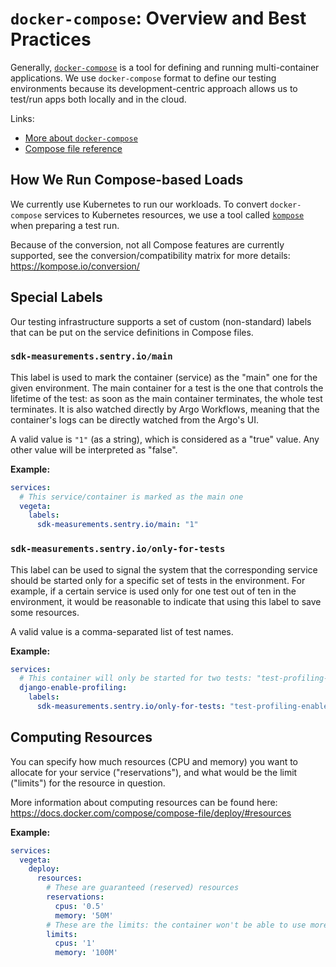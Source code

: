 # `docker-compose`: Overview and Best Practices

Generally, [`docker-compose`](https://docs.docker.com/compose/) is a tool for defining and running multi-container applications. We use `docker-compose` format to define our testing environments because its development-centric approach allows us to test/run apps both locally and in the cloud.

Links:
* [More about `docker-compose`](https://docs.docker.com/compose/)
* [Compose file reference](https://docs.docker.com/compose/compose-file/)

## How We Run Compose-based Loads

We currently use Kubernetes to run our workloads. To convert `docker-compose` services to Kubernetes resources, we use a tool called [`kompose`](https://kompose.io/) when preparing a test run.

Because of the conversion, not all Compose features are currently supported, see the conversion/compatibility matrix for more details:  https://kompose.io/conversion/

## Special Labels

Our testing infrastructure supports a set of custom (non-standard) labels that can be put on the service definitions in Compose files.

### `sdk-measurements.sentry.io/main`

This label is used to mark the container (service) as the "main" one for the given environment. The main container for a test is the one that controls the lifetime of the test: as soon as the main container terminates, the whole test terminates. It is also watched directly by Argo Workflows, meaning that the container's logs can be directly watched from the Argo's UI.

A valid value is `"1"` (as a string), which is considered as a "true" value. Any other value will be interpreted as "false".

**Example:**

```yaml
services:
  # This service/container is marked as the main one
  vegeta:
    labels:
      sdk-measurements.sentry.io/main: "1"
```

### `sdk-measurements.sentry.io/only-for-tests`

This label can be used to signal the system that the corresponding service should be started only for a specific set of tests in the environment. For example, if a certain service is used only for one test out of ten in the environment, it would be reasonable to indicate that using this label to save some resources.

A valid value is a comma-separated list of test names.

**Example:**

```yaml
services:
  # This container will only be started for two tests: "test-profiling-enabled.sh" and "test-profiling-enabled-with-crash.sh".
  django-enable-profiling:
    labels:
      sdk-measurements.sentry.io/only-for-tests: "test-profiling-enabled.sh,test-profiling-enabled-with-crash.sh"
```

## Computing Resources

You can specify how much resources (CPU and memory) you want to allocate for your service ("reservations"), and what would be the limit ("limits") for the resource in question.

More information about computing resources can be found here: https://docs.docker.com/compose/compose-file/deploy/#resources

**Example:**

```yaml
services:
  vegeta:
    deploy:
      resources:
        # These are guaranteed (reserved) resources
        reservations:
          cpus: '0.5'
          memory: '50M'
        # These are the limits: the container won't be able to use more than that
        limits:
          cpus: '1'
          memory: '100M'
```
